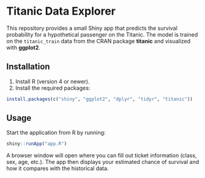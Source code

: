 # Titanic Data Explorer

This repository provides a small Shiny app that predicts the survival probability for a hypothetical passenger on the Titanic. The model is trained on the `titanic_train` data from the CRAN package **titanic** and visualized with **ggplot2**.

## Installation

1. Install R (version 4 or newer).
2. Install the required packages:

```R
install.packages(c("shiny", "ggplot2", "dplyr", "tidyr", "titanic"))
```

## Usage

Start the application from R by running:

```R
shiny::runApp("app.R")
```

A browser window will open where you can fill out ticket information (class, sex, age, etc.). The app then displays your estimated chance of survival and how it compares with the historical data.
